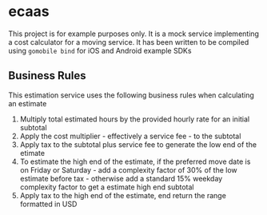 # ecaas
This project is for example purposes only. 
It is a mock service implementing a cost calculator for a moving service. 
It has been written to be compiled using `gomobile bind` for iOS and Android example SDKs

## Business Rules
This estimation service uses the following business rules when calculating an estimate

1. Multiply total estimated hours by the provided hourly rate for an initial subtotal
2. Apply the cost multiplier - effectively a service fee - to the subtotal
3. Apply tax to the subtotal plus service fee to generate the low end of the etimate
4. To estimate the high end of the estimate, if the preferred move date is on Friday or Saturday - add a complexity factor of 30% of the low estimate before tax - otherwise add a standard 15% weekday complexity factor to get a estimate high end subtotal
5. Apply tax to the high end of the estimate, end return the range formatted in USD

